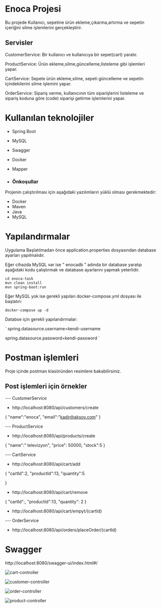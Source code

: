 # Enoca Projesi

Bu projede Kullanıcı, sepetine ürün ekleme,çıkarma,artırma ve sepetin içeriğini silme işlemlerini gerçekleştirir.

## Servisler
CustomerService: Bir kullanıcı ve kullanıcıya bir sepet(cart) yaratır.

ProductService: Ürün ekleme,silme,güncelleme,listeleme gibi işlemleri yapar.

CartService: Sepete ürün ekleme,silme, sepeti güncelleme ve sepetin içindekilerini silme işlemini yapar.

OrderService: Sipariş verme, kullanıcının tüm siparişlerini listeleme ve sipariş koduna göre (code) siparişi getirme işlemlerini yapar.


# Kullanılan teknolojiler

- Spring Boot
- MySQL
- Swagger
- Docker
- Mapper

- ### Önkoşullar

Projenin çalıştırılması için aşağıdaki yazılımların yüklü olması gerekmektedir:

- Docker
- Maven
- Java
- MySQL


# Yapılandırmalar
Uygulama Başlatılmadan önce application.properties dosyasından database ayarları yapılmalıdır.

Eğer cihazda MySQL var ise " enocadb " adında bir database yaratıp aşağıdaki kodu çalıştırmak ve database ayarlarını yapmak yeterlidir.

```
cd enoca-task
mvn clean install
mvn spring-boot:run
```


Eğer MySQL yok ise gerekli yapıları docker-compose.yml dosyası ile başlatın:

```
docker-compose up -d
```

Databse için gerekli yapılandırmalar:

`
spring.datasource.username=kendi-username

spring.datasource.password=kendi-password
`



# Postman işlemleri
Proje içinde postman klasöründen resimlere bakabilirsiniz.

## Post işlemleri için örnekler

--- CustomerService
- http://localhost:8080/api/customers/create
  
{
    "name":"enoca",
    "email":"kadir@aksoy.com"
}

--- ProductService
- http://localhost:8080/api/products/create
  
{
    "name":" televizyon",
    "price": 50000,
    "stock":5
}

--- CartService
- http://localhost:8080/api/cart/add
  
{
    "cartId":2,
    "productId":13,
    "quantity":5

}

- http://localhost:8080/api/cart/remove
  
{
    "cartId":,
    "productId":13,
    "quantity": 2
}

-  http://localhost:8080/api/cart/empyt/{cartId}

--- OrderService

- http://localhost:8080/api/orders/placeOrder/{cartId}



# Swagger
http://localhost:8080/swagger-ui/index.html#/

![cart-controller](https://github.com/KadirAksoy/enoca-task/assets/90133005/36199218-2030-4ad2-9ab5-3acc21c4cb30)

![customer-controller](https://github.com/KadirAksoy/enoca-task/assets/90133005/4aef8bda-6852-4a17-9b47-63cccbb5a088)

![order-controller](https://github.com/KadirAksoy/enoca-task/assets/90133005/1d156fd6-b48b-4567-b3b2-5db8e33b6848)

![product-controller](https://github.com/KadirAksoy/enoca-task/assets/90133005/8b3dd465-4468-4e05-ba86-14c750095e8b)


